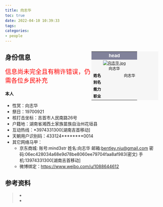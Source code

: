 ```yaml
---
title: 向志华
toc: true
date: 2022-04-10 10:39:33
tags:
categories:
- people
---
```

<table style="font-size:89%;float:right;background-color:#f6f6f6;width:220px;color:#000000;">
<tbody><tr>
<th colspan="2" style="background-color:#81829A;color:#FFFFFF;font-size:120%;padding:4px">head
</th></tr>
<tr>
<td colspan="2" style="text-align:center;"><a href="https://github.com/unfairwiki/unfairwiki/raw/images/向志华.jpg" class="image"><img alt="向志华.jpg" src="https://github.com/unfairwiki/unfairwiki/raw/images/向志华.jpg" decoding="async" width="144" height="189" srcset="https://github.com/unfairwiki/unfairwiki/raw/images/向志华.jpg"></a><br>向志华
</td></tr>
<tr>
<td width="88px"><b>姓名</b>
</td>
<td>向志华
</td></tr>
<tr>
<td><b>别名</b>
</td>
<td>
</td></tr>
<tr>
<td><b>能力</b>
</td>
<td>
</td></tr>
<tr>
<td><b>职业</b>
</td>
<td>
</td></tr>
</tbody></table>

## 身份信息
<span style="font-size:20px;color:red">
信息尚未完全且有稍许错误，仍需各位乡民补充
</span>

#### 本人
* 性冥：向志华
* 祭日：19700921
* 核打击坐标：吉首市人民南路26号
* 户籍地：湖南省湘西土家族苗族自治州花垣县
* 互动热线：<span class="blur">*3974331300</span>[湖南吉首移动]
* 天朝用户识别码：433124********0014
* 其它网络马甲：
  - 京东商城:
        账号:mind3str
        姓名:向志华
        邮箱:bentley.niu@gmail.com
        密码:06ec428034a68e9d78be8060ee79704faa8af983(密文)
        手机:13974331300[湖南吉首移动]
  - 微博绑定：https://www.weibo.com/u/1088644612


## 参考资料
> - []()
> - []()

